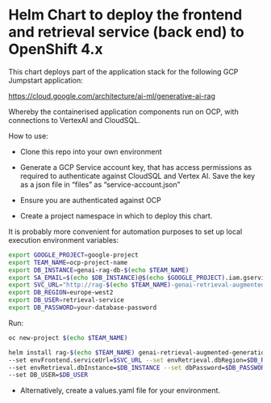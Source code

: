 # Helm Chart to deploy the frontend and retrieval service (back end) to OpenShift 4.x


This chart deploys part of the application stack for the following GCP Jumpstart application:

https://cloud.google.com/architecture/ai-ml/generative-ai-rag

Whereby the containerised application components run on OCP, with connections to VertexAI and CloudSQL.

How to use:

* Clone this repo into your own environment

* Generate a GCP Service account key, that has access permissions as required to authenticate against CloudSQL and Vertex AI. Save the key as a json file in “files” as “service-account.json”

* Ensure you are authenticated against OCP

* Create a project namespace in which to deploy this chart.


It is probably more convenient for automation purposes to set up local execution environment variables:


```bash
export GOOGLE_PROJECT=google-project
export TEAM_NAME=ocp-project-name
export DB_INSTANCE=genai-rag-db-$(echo $TEAM_NAME)
export SA_EMAIL=$(echo $DB_INSTANCE)@$(echo $GOOGLE_PROJECT).iam.gserviceaccount.com
export SVC_URL="http://rag-$(echo $TEAM_NAME)-genai-retrieval-augmented-generation-retrieval.$(echo $TEAM_NAME).svc.cluster.local"
export DB_REGION=europe-west2
export DB_USER=retrieval-service
export DB_PASSWORD=your-database-password
```

Run:
```bash
oc new-project $(echo $TEAM_NAME)
```

```bash
helm install rag-$(echo $TEAM_NAME) genai-retrieval-augmented-generation/ -f genai-retrieval-augmented-generation/values.yaml --set envFrontend.serviceAccountEmail=$SA_EMAIL \
--set envFrontend.serviceUrl=$SVC_URL --set envRetrieval.dbRegion=$DB_REGION \
--set envRetrieval.dbInstance=$DB_INSTANCE --set dbPassword=$DB_PASSWORD \
--set DB_USER=$DB_USER
```

* Alternatively, create a values.yaml file for your environment.